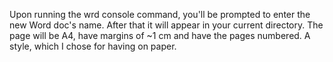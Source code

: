 Upon running the wrd console command, you'll be prompted to enter the new Word doc's name. After that it will appear in your current directory.
The page will be A4, have margins of ~1 cm and have the pages numbered. A style, which I chose for having on paper.
